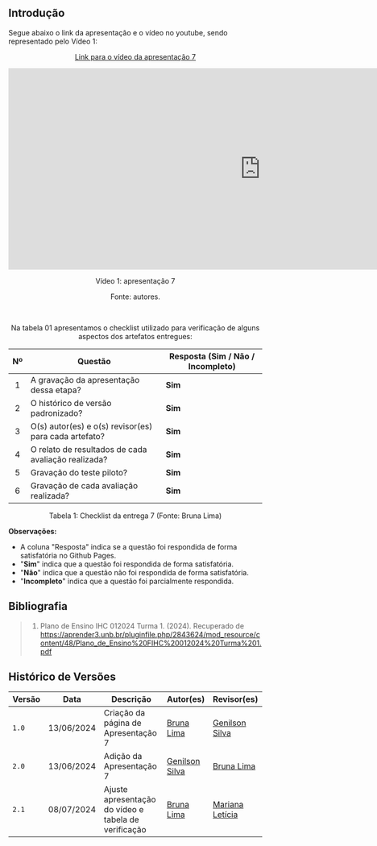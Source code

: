## Introdução

<p>Segue abaixo o link da apresentação e o vídeo no youtube, sendo representado pelo Vídeo 1:</p>

<center>

[Link para o vídeo da apresentação 7](https://youtu.be/n8GcaS20aGo)

<iframe width="1000vw" height="400vh" src="https://www.youtube.com/embed/n8GcaS20aGo?si=gY5wOH2d6bcxBhwC" title="Apresentação 6.1 - Verificação (CBMERJ)" frameborder="0" allow="accelerometer; autoplay; clipboard-write; encrypted-media; gyroscope; picture-in-picture; web-share" referrerpolicy="strict-origin-when-cross-origin" allowfullscreen></iframe>

<p>Vídeo 1: apresentação 7</p>
Fonte: autores.

<br><p>Na tabela 01 apresentamos o checklist utilizado para verificação de alguns aspectos dos artefatos entregues:</p>

| Nº | Questão | Resposta (Sim / Não / Incompleto)|
|:--:|---------|----------------------------------|
| 1  | A gravação da apresentação dessa etapa? | **Sim** |
| 2  | O histórico de versão padronizado? | **Sim**  | 
| 3  | O(s) autor(es) e o(s) revisor(es) para cada artefato? | **Sim** |
| 4  | O relato de resultados de cada avaliação realizada? | **Sim** |
| 5  | Gravação do teste piloto? | **Sim** |
| 6  | Gravação de cada avaliação realizada? | **Sim** |

<p>Tabela 1: Checklist da entrega 7 (Fonte: Bruna Lima)</p>

</center>

**Observações:**

* A coluna "Resposta" indica se a questão foi respondida de forma satisfatória no Github Pages.
* "**Sim**" indica que a questão foi respondida de forma satisfatória.
* "**Não**" indica que a questão não foi respondida de forma satisfatória.
* "**Incompleto**" indica que a questão foi parcialmente respondida.

## Bibliografia
> 1. Plano de Ensino IHC 012024 Turma 1. (2024). Recuperado de https://aprender3.unb.br/pluginfile.php/2843624/mod_resource/content/48/Plano_de_Ensino%20FIHC%20012024%20Turma%201.pdf

## Histórico de Versões

| Versão |    Data    | Descrição                                 | Autor(es)                                       | Revisor(es)                                    |
| ------ | :--------: | ----------------------------------------- | ----------------------------------------------- | ---------------------------------------------- |
| `1.0`   | 13/06/2024 | Criação da página de Apresentação 7     | [Bruna Lima](https://github.com/libruna) |[Genilson Silva](https://github.com/GenilsonJrs)    |  
| `2.0`   | 13/06/2024 | Adição da Apresentação 7     | [Genilson Silva](https://github.com/GenilsonJrs) | [Bruna Lima](https://github.com/libruna)   | 
| `2.1`   | 08/07/2024 | Ajuste apresentação do vídeo e tabela de verificação | [Bruna Lima](https://github.com/libruna)| [Mariana Letícia](https://github.com/Marianannn) |

